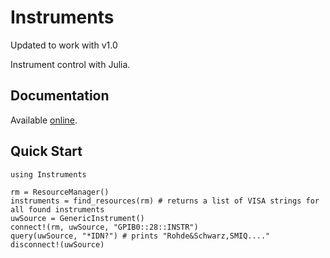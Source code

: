 # Instruments

Updated to work with v1.0

Instrument control with Julia.  

## Documentation

Available [online](http://instrumentsjl.readthedocs.org/).

## Quick Start

```
using Instruments

rm = ResourceManager()
instruments = find_resources(rm) # returns a list of VISA strings for all found instruments
uwSource = GenericInstrument()
connect!(rm, uwSource, "GPIB0::28::INSTR")
query(uwSource, "*IDN?") # prints "Rohde&Schwarz,SMIQ...."
disconnect!(uwSource)
```

